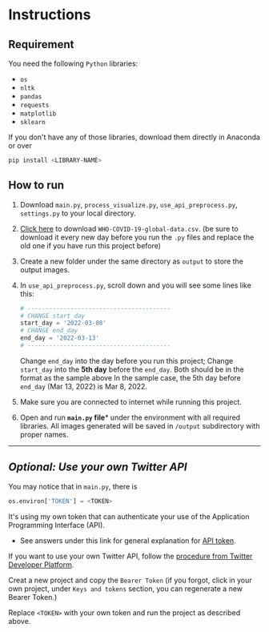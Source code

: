 # Instructions

## Requirement
You need the following `Python` libraries:
- `os`
- `nltk`
- `pandas`
- `requests`
- `matplotlib`
- `sklearn`

If you don't have any of those libraries, download them directly in Anaconda or over
```bash
pip install <LIBRARY-NAME>
```
## How to run
1. Download `main.py`, `process_visualize.py`, `use_api_preprocess.py`, `settings.py` to your local directory.
2. [Click here](https://covid19.who.int/WHO-COVID-19-global-data.csv) to download `WHO-COVID-19-global-data.csv`. (be sure to download it every new day before you run the `.py` files and replace the old one if you have run this project before)

3. Create a new folder under the same directory as `output` to store the output images.
4. In `use_api_preprocess.py`, scroll down and you will see some lines like this:
    ```python
    # ----------------------------------------
    # CHANGE start_day
    start_day = '2022-03-08'
    # CHANGE end_day
    end_day = '2022-03-13'
    # ----------------------------------------
    ```
    Change `end_day` into the day before you run this project; Change `start_day` into the **5th day** before the `end_day`. Both should be in the format as the sample above In the sample case, the 5th day before `end_day` (Mar 13, 2022) is Mar 8, 2022.
5. Make sure you are connected to internet while running this project.
6. Open and run **`main.py` file*** under the environment with all required libraries. All images generated will be saved in `/output` subdirectory with proper names.

---

## _Optional: Use your own Twitter API_
You may notice that in `main.py`, there is
```python
os.environ['TOKEN'] = <TOKEN>
```
It's using my own token that can authenticate your use of the Application Programming Interface (API). 
- See answers under this link for general explanation for [API token](https://stackoverflow.com/questions/17784908/what-is-an-api-token).

If you want to use your own Twitter API, follow the [procedure from Twitter Developer Platform](https://developer.twitter.com/en/docs/twitter-api/getting-started/getting-access-to-the-twitter-api).

Creat a new project and copy the `Bearer Token` (if you forgot, click in your own project, under `Keys and tokens` section, you can regenerate a new Bearer Token.)

Replace `<TOKEN>` with your own token and run the project as described above.
